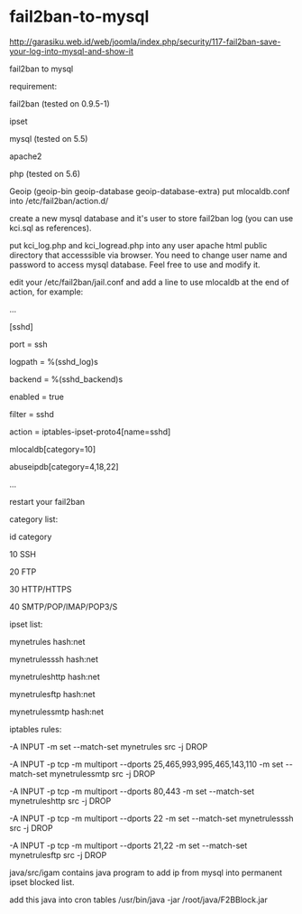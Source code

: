 # fail2ban-to-mysql

http://garasiku.web.id/web/joomla/index.php/security/117-fail2ban-save-your-log-into-mysql-and-show-it 

fail2ban to mysql

requirement:

fail2ban (tested on 0.9.5-1)

ipset

mysql (tested on 5.5)

apache2

php (tested on 5.6)

Geoip (geoip-bin geoip-database geoip-database-extra)
put mlocaldb.conf into /etc/fail2ban/action.d/

create a new mysql database and it's user to store fail2ban log (you can use kci.sql as references).

put kci_log.php and kci_logread.php into any user apache html public directory that accesssible via browser. You need to change user name and password to access mysql database. Feel free to use and modify it.

edit your /etc/fail2ban/jail.conf and add a line to use mlocaldb at the end of action, for example:

...

[sshd]

port = ssh

logpath = %(sshd_log)s

backend = %(sshd_backend)s

enabled = true

filter = sshd

action = iptables-ipset-proto4[name=sshd]

mlocaldb[category=10]

abuseipdb[category=4,18,22]

...

restart your fail2ban

category list:

id category

10 SSH

20 FTP

30 HTTP/HTTPS

40 SMTP/POP/IMAP/POP3/S

ipset list:

mynetrules hash:net

mynetrulesssh hash:net

mynetruleshttp hash:net

mynetrulesftp hash:net

mynetrulessmtp hash:net

iptables rules:

-A INPUT -m set --match-set mynetrules src -j DROP

-A INPUT -p tcp -m multiport --dports 25,465,993,995,465,143,110 -m set --match-set mynetrulessmtp src -j DROP

-A INPUT -p tcp -m multiport --dports 80,443 -m set --match-set mynetruleshttp src -j DROP

-A INPUT -p tcp -m multiport --dports 22 -m set --match-set mynetrulesssh src -j DROP

-A INPUT -p tcp -m multiport --dports 21,22 -m set --match-set mynetrulesftp src -j DROP

java/src/igam contains java program to add ip from mysql into permanent ipset blocked list.

add this java into cron tables /usr/bin/java -jar /root/java/F2BBlock.jar
